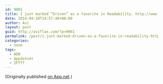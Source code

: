 ```yaml
---
id: 9001
title: I just marked “Driven” as a favorite in Readability. http://www.readability.com/articles/660eplxu
date: 2014-04-28T14:57:48+00:00
author: Avi
layout: post
guid: http://aviflax.com/?p=9001
permalink: /post/i-just-marked-driven-as-a-favorite-in-readability-httpwww-readability-comarticles660eplxu-3/
categories:
  - none
tags:
  - ADN
  - Appdotnet
  - IFTTT
---
```

(Originally published [on App.net](http://alpha.app.net/aviflax/post/29365632).)
